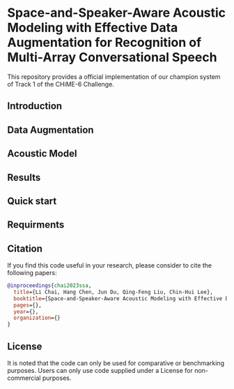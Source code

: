 # Space-and-Speaker-Aware Acoustic Modeling with Effective Data Augmentation for Recognition of Multi-Array Conversational Speech

This repository provides a official implementation of our champion system of Track 1 of the CHiME-6 Challenge. 

## Introduction



## Data Augmentation

## Acoustic Model

## Results

## Quick start

## Requirments

## Citation

If you find this code useful in your research, please consider to cite the following papers:

```bibtex
@inproceedings{chai2023ssa,
  title={Li Chai, Hang Chen, Jun Du, Qing-Feng Liu, Chin-Hui Lee},
  booktitle={Space-and-Speaker-Aware Acoustic Modeling with Effective Data Augmentation for Recognition of Multi-Array Conversational Speec},
  pages={},
  year={},
  organization={}
}
```


## License

It is noted that the code can only be used for comparative or benchmarking purposes. Users can only use code supplied under a License for non-commercial purposes.
